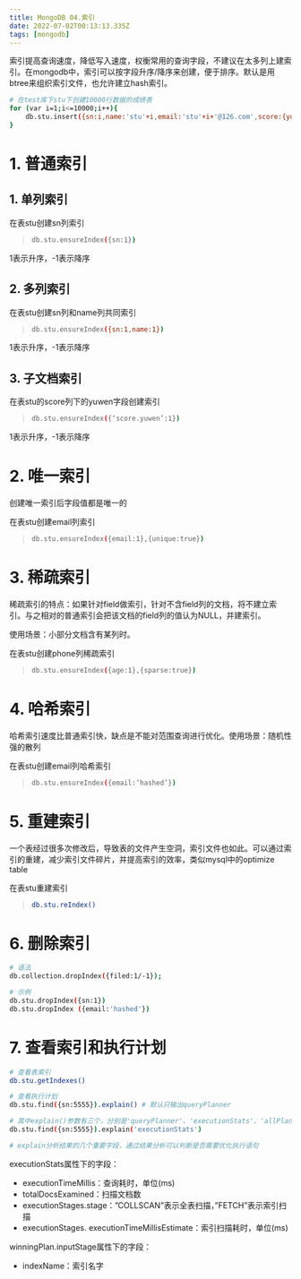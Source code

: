 ```yaml
---
title: MongoDB 04.索引
date: 2022-07-02T00:13:13.335Z
tags: [mongodb]
---
```

索引提高查询速度，降低写入速度，权衡常用的查询字段，不建议在太多列上建索引。在mongodb中，索引可以按字段升序/降序来创建，便于排序。默认是用btree来组织索引文件，也允许建立hash索引。

```bash
# 在test库下stu下创建10000行数据的成绩表
for (var i=1;i<=10000;i++){
	db.stu.insert({sn:i,name:'stu'+i,email:'stu'+i+'@126.com',score:{yuwen:i%80,shuxue:i%90,yingyu:i%100}})
}
```

# 1. 普通索引

## 1. 单列索引

在表stu创建sn列索引

> ```bash
> db.stu.ensureIndex({sn:1})
> ```

1表示升序，-1表示降序

## 2. 多列索引

在表stu创建sn列和name列共同索引

> ```bash
> db.stu.ensureIndex({sn:1,name:1})
> ```

1表示升序，-1表示降序

## 3. 子文档索引

在表stu的score列下的yuwen字段创建索引

> ```bash
> db.stu.ensureIndex({‘score.yuwen’:1})
> ```

1表示升序，-1表示降序

# 2. 唯一索引

创建唯一索引后字段值都是唯一的

在表stu创建email列索引

> ```bash
> db.stu.ensureIndex({email:1},{unique:true})
> ```

# 3. 稀疏索引

稀疏索引的特点：如果针对field做索引，针对不含field列的文档，将不建立索引。与之相对的普通索引会把该文档的field列的值认为NULL，并建索引。

使用场景：小部分文档含有某列时。

在表stu创建phone列稀疏索引

> ```bash
> db.stu.ensureIndex({age:1},{sparse:true})
> ```

# 4. 哈希索引

哈希索引速度比普通索引快，缺点是不能对范围查询进行优化。使用场景：随机性强的散列

在表stu创建email列哈希索引

> ```bash
> db.stu.ensureIndex({email:‘hashed’})
> ```

# 5. 重建索引

一个表经过很多次修改后，导致表的文件产生空洞，索引文件也如此。可以通过索引的重建，减少索引文件碎片，并提高索引的效率，类似mysql中的optimize table

在表stu重建索引

>```bash
>db.stu.reIndex()
>```

# 6. 删除索引

```bash
# 语法
db.collection.dropIndex({filed:1/-1});

# 示例
db.stu.dropIndex({sn:1})
db.stu.dropIndex ({email:'hashed'})
```

# 7. 查看索引和执行计划

```bash
# 查看表索引
db.stu.getIndexes()

# 查看执行计划
db.stu.find({sn:5555}).explain() # 默认只输出queryPlanner

# 其中explain()参数有三个，分别是'queryPlanner'、'executionStats'、'allPlansExecution'
db.stu.find({sn:5555}).explain('executionStats')

# explain分析结果的几个重要字段，通过结果分析可以判断是否需要优化执行语句
```

executionStats属性下的字段：

- executionTimeMillis：查询耗时，单位(ms)
- totalDocsExamined：扫描文档数
- executionStages.stage：”COLLSCAN”表示全表扫描，”FETCH”表示索引扫描
- executionStages. executionTimeMillisEstimate：索引扫描耗时，单位(ms)

winningPlan.inputStage属性下的字段：

- indexName：索引名字